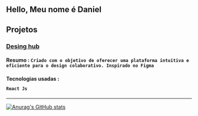 ## Hello, Meu nome é Daniel 

## Projetos

### [Desing hub](https://github.com/Prg-maker/DesignHub)
#### Resumo : <code>Criado com o objetivo de oferecer uma plataforma intuitiva e eficiente para o design colaborativo. Inspirado no Figma</code>

#### Tecnologias usadas : <code> <img src="https://brandslogos.com/wp-content/uploads/thumbs/react-logo-vector-1.svg" style="height: 12px; "> React Js</code>




___ 
[![Anurag's GitHub stats](https://github-readme-stats.vercel.app/api?username=prg-maker)](https://github.com/anuraghazra/github-readme-stats)
